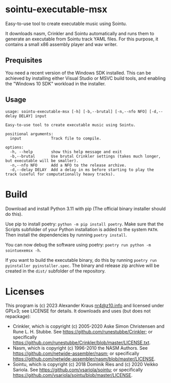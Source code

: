 # sointu-executable-msx
Easy-to-use tool to create executable music using Sointu.

It downloads nasm, Crinkler and Sointu automatically and runs them to generate an executable from Sointu track YAML files. For this purpose, it contains a small x86 assembly player and wav writer.

## Prequisites
You need a recent version of the Windows SDK installed. This can be achieved by installing either Visual Studio or MSVC build tools, and enabling the "Windows 10 SDK" workload in the installer.

## Usage
```
usage: sointu-executable-msx [-h] [-b,--brutal] [-n,--nfo NFO] [-d,--delay DELAY] input

Easy-to-use tool to create executable music using Sointu.

positional arguments:
  input             Track file to compile.

options:
  -h, --help        show this help message and exit
  -b,--brutal       Use brutal Crinkler settings (takes much longer, but executable will be smaller).
  -n,--nfo NFO      Add a NFO to the release archive.
  -d,--delay DELAY  Add a delay in ms before starting to play the track (useful for computationally heavy tracks).
```

# Build
Download and install Python 3.11 with pip (The official binary installer should do this).

Use pip to install poetry: `python -m pip install poetry`. Make sure that the Scripts subfolder of your Python installation is added to the system `PATH`. Then install the dependencies by running `poetry install`.

You can now debug the software using poetry: `poetry run python -m sointuexemsx -h`.

If you want to build the executable binary, do this by running `poetry run pyinstaller pyinstaller.spec`. The binary and release zip archive will be created in the `dist/` subfolder of the repository.

# Licenses
This program is (c) 2023 Alexander Kraus <nr4@z10.info> and licensed under GPLv3; see LICENSE for details. It downloads and uses (but does not repackage):
* Crinkler, which is copyright (c) 2005-2020 Aske Simon Christensen and Rune L. H. Stubbe. See https://github.com/runestubbe/Crinkler; or specifically https://github.com/runestubbe/Crinkler/blob/master/LICENSE.txt.
* Nasm, which is copyright (c) 1996-2010 the NASM Authors. See https://github.com/netwide-assembler/nasm; or specifically https://github.com/netwide-assembler/nasm/blob/master/LICENSE.
* Sointu, which is copyright (c) 2018 Dominik Ries and (c) 2020 Veikko Sariola. See https://github.com/vsariola/sointu; or specifically https://github.com/vsariola/sointu/blob/master/LICENSE.
